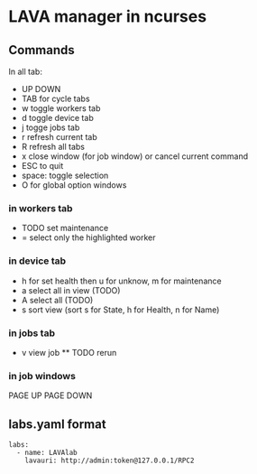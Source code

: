 # LAVA manager in ncurses

## Commands
In all tab:
* UP DOWN
* TAB for cycle tabs
* w toggle workers tab
* d toggle device tab
* j togge jobs tab
* r refresh current tab
* R refresh all tabs
* x close window (for job window) or cancel current command
* ESC to quit
* space: toggle selection
* O for global option windows

### in workers tab
* TODO set maintenance
* = select only the highlighted worker
### in device tab
* h for set health then u for unknow, m for maintenance
* a select all in view (TODO)
* A select all (TODO)
* s sort view (sort s for State, h for Health, n for Name)
### in jobs tab
* v view job
** TODO rerun

### in job windows
PAGE UP
PAGE DOWN

## labs.yaml format
```
labs:
  - name: LAVAlab
    lavauri: http://admin:token@127.0.0.1/RPC2
```
